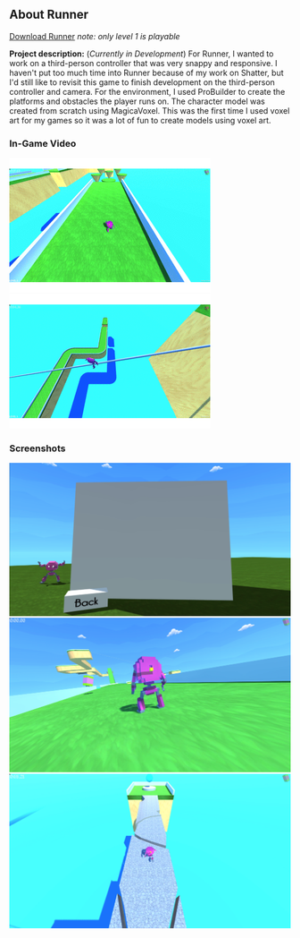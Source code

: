## About Runner

<a href="https://poolofclay33.github.io/ShatterRepo/">Download Runner</a>
<i>note: only level 1 is playable</i>
  
**Project description:** (<i>Currently in Development</i>) For Runner, I wanted to work on a third-person controller that was very snappy and responsive. I haven't put too much time into Runner because of my work on Shatter, but I'd still like to revisit this game to finish development on the third-person controller and camera. For the environment, I used ProBuilder to create the platforms and obstacles the player runs on. The character model was created from scratch using MagicaVoxel. This was the first time I used voxel art for my games so it was a lot of fun to create models using voxel art. 

### In-Game Video 

<IMG SRC="images/RunnerGif(1).gif">
<IMG SRC="images/RunnerGif(2).gif">

### Screenshots

<img src="images/RunnerS(1).png?raw=true"/>
<img src="images/RunnerS(2).png?raw=true"/>
<img src="images/RunnerS(3).png?raw=true"/>
